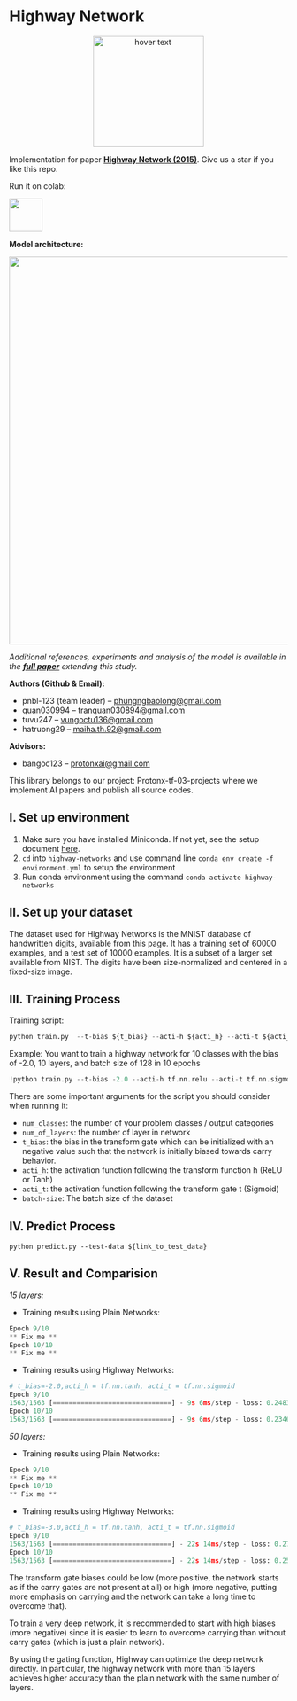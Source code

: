# Highway Network

<p align="center">
    <img src='https://i.imgur.com/2cZqiA9.png' width=200 class="center" title="hover text">
</p>

Implementation for paper **[Highway Network (2015)](https://arxiv.org/abs/1505.00387)**. Give us a star if you like this repo.

Run it on colab:

<a href="https://colab.research.google.com/github/weiji14/deepbedmap/"><img src="https://storage.googleapis.com/protonx-cloud-storage/colab_favicon_256px.png" width=60> </a>

**Model architecture:**

<p align="center">
    <img src='https://i.imgur.com/54bFTRm.png' width=700 class="center">
</p>

_Additional references, experiments and analysis of the model is available in the **[full paper](http://arxiv.org/abs/1507.06228)** extending this study._
 
**Authors (Github & Email):**

- pnbl-123 (team leader) – [phungngbaolong@gmail.com](mailto:phungngbaolong@gmail.com)
- quan030994 – [tranquan030894@gmail.com](mailto:tranquan030894@gmail.com)
- tuvu247 – [vungoctu136@gmail.com](mailto:vungoctu136@gmail.com)
- hatruong29 – [maiha.th.92@gmail.com](mailto:maiha.th.92@gmail.com)

**Advisors:**

- bangoc123 – [protonxai@gmail.com](mailto:protonxai@gmail.com)

This library belongs to our project: Protonx-tf-03-projects where we implement AI papers and publish all source codes.

## I. Set up environment

1. Make sure you have installed Miniconda. If not yet, see the setup document [here](https://docs.conda.io/en/latest/miniconda.html).
2. `cd` into `highway-networks` and use command line `conda env create -f environment.yml` to setup the environment
3. Run conda environment using the command `conda activate highway-networks`

## II. Set up your dataset

The dataset used for Highway Networks is the MNIST database of handwritten digits, available from this page. It has a training set of 60000 examples, and a test set of 10000 examples. It is a subset of a larger set available from NIST. The digits have been size-normalized and centered in a fixed-size image.

## III. Training Process

Training script:

```python
python train.py  --t-bias ${t_bias} --acti-h ${acti_h} --acti-t ${acti_t} --num-classes ${num_classes} --num-of-layers ${num_of_layers} --batch-size ${batch-size} --epochs ${epochs}

```

Example: You want to train a highway network for 10 classes with the bias of -2.0, 10 layers, and batch size of 128 in 10 epochs

```python
!python train.py --t-bias -2.0 --acti-h tf.nn.relu --acti-t tf.nn.sigmoid --num-of-layers 10 --batch-size 128 --num-classes 10 --epochs 10 

```

There are some important arguments for the script you should consider when running it:

- `num_classes`: the number of your problem classes / output categories
- `num_of_layers`: the number of layer in network
- `t_bias`: the bias in the transform gate which can be initialized with an negative value such that the network is initially biased towards carry behavior.
- `acti_h`: the activation function following the transform function h (ReLU or Tanh)
- `acti_t`: the activation function following the transform gate t (Sigmoid)
- `batch-size`: The batch size of the dataset

## IV. Predict Process

```
python predict.py --test-data ${link_to_test_data}

```

## V. Result and Comparision

*15 layers:*

- Training results using Plain Networks:

```python
Epoch 9/10
** Fix me **
Epoch 10/10
** Fix me **

```

- Training results using Highway Networks:

```python
# t_bias=-2.0,acti_h = tf.nn.tanh, acti_t = tf.nn.sigmoid
Epoch 9/10
1563/1563 [==============================] - 9s 6ms/step - loss: 0.2483 - accuracy: 0.9289 - val_loss: 0.2329 - val_accuracy: 0.9341
Epoch 10/10
1563/1563 [==============================] - 9s 6ms/step - loss: 0.2346 - accuracy: 0.9311 - val_loss: 0.2234 - val_accuracy: 0.9350

```

*50 layers:*

- Training results using Plain Networks:

```python
Epoch 9/10
** Fix me **
Epoch 10/10
** Fix me **

```

- Training results using Highway Networks:

```python
# t_bias=-3.0,acti_h = tf.nn.tanh, acti_t = tf.nn.sigmoid
Epoch 9/10
1563/1563 [==============================] - 22s 14ms/step - loss: 0.2756 - accuracy: 0.9191 - val_loss: 0.2584 - val_accuracy: 0.9273
Epoch 10/10
1563/1563 [==============================] - 22s 14ms/step - loss: 0.2595 - accuracy: 0.9229 - val_loss: 0.2475 - val_accuracy: 0.9289

```
The transform gate biases could be low (more positive, the network starts as if the carry gates are not present at all) or high (more negative, putting more emphasis on carrying and the network can take a long time to overcome that). 

To train a very deep network, it is recommended to start with high biases (more negative) since it is easier to learn to overcome carrying than without carry gates (which is just a plain network).

By using the gating function, Highway can optimize the deep network directly. In particular, the highway network with more than 15 layers achieves higher accuracy than the plain network with the same number of layers.
